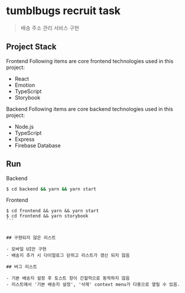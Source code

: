 # tumblbugs recruit task

> 배송 주소 관리 서비스 구현

## Project Stack

Frontend
Following items are core frontend technologies used in this project:

- React
- Emotion
- TypeScript
- Storybook

Backend
Following items are core backend technologies used in this project:

- Node.js
- TypeScript
- Express
- Firebase Database

## Run

Backend

```bash
$ cd backend && yarn && yarn start

```

Frontend

````
$ cd frontend && yarn && yarn start
$ cd frontend && yarn storybook
```


## 구현되지 않은 리스트

- 모바일 UI만 구현
- 배송지 추가 시 다이얼로그 닫히고 리스트가 갱신 되지 않음

## 버그 리스트

- 기본 배송지 설정 후 토스트 창이 간헐적으로 동작하지 않음
- 리스트에서 '기본 배송지 설정', '삭제' context menu가 다중으로 열릴 수 있음.
````
